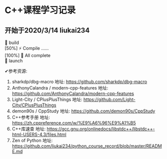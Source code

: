 <!--
 * @Author: your name
 * @Date: 2020-03-14 12:02:08
 * @LastEditTime: 2020-04-26 08:51:13
 * @LastEditors: liukai
 * @Description: In User Settings Edit
 * @FilePath: /C++课程学习记录/README.md
 -->
# C++课程学习记录
## 开始于2020/3/14  liukai234
🔨 build  
[50%] ⚡ Compile ......  
[100%] 🔋 All complete  
🚀 launch  

✔参考资源: 
1. sharkdp/dbg-macro  地址: https://github.com/sharkdp/dbg-macro
2. AnthonyCalandra / modern-cpp-features  地址: https://github.com/AnthonyCalandra/modern-cpp-features
3. Light-City / CPlusPlusThings 地址: https://github.com/Light-City/CPlusPlusThings
4. demon90s / CppStudy  地址: https://github.com/demon90s/CppStudy
5. C++参考手册   地址: https://zh.cppreference.com/w/%E9%A6%96%E9%A1%B5
6. C++库速查  地址: https://gcc.gnu.org/onlinedocs/libstdc++/libstdc++-html-USERS-4.3/files.html
7. Zen of Python  地址: https://github.com/liukai234/python_course_record/blob/master/README.md